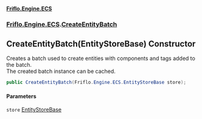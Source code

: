 #### [Friflo.Engine.ECS](index.md 'index')
### [Friflo.Engine.ECS](Friflo.Engine.ECS.md 'Friflo.Engine.ECS').[CreateEntityBatch](CreateEntityBatch.md 'Friflo.Engine.ECS.CreateEntityBatch')

## CreateEntityBatch(EntityStoreBase) Constructor

Creates a batch used to create entities with components and tags added to the batch.<br/>
The created batch instance can be cached.

```csharp
public CreateEntityBatch(Friflo.Engine.ECS.EntityStoreBase store);
```
#### Parameters

<a name='Friflo.Engine.ECS.CreateEntityBatch.CreateEntityBatch(Friflo.Engine.ECS.EntityStoreBase).store'></a>

`store` [EntityStoreBase](EntityStoreBase.md 'Friflo.Engine.ECS.EntityStoreBase')